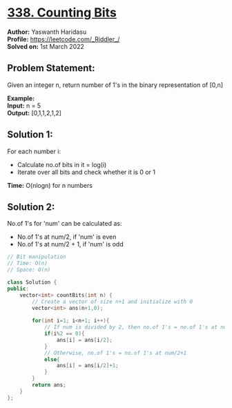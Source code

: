 # [338. Counting Bits](https://leetcode.com/problems/counting-bits/)

**Author:** Yaswanth Haridasu <br> 
**Profile:** https://leetcode.com/_Riddler_/ <br>
**Solved on:** 1st March 2022

## Problem Statement:
Given an integer n, return number of 1's in the binary representation of [0,n]

**Example:** <br>
**Input:** n = 5 <br>
**Output:** [0,1,1,2,1,2]

## Solution 1:
For each number i:
- Calculate no.of bits in it = log(i)
- Iterate over all bits and check whether it is 0 or 1

**Time:** O(nlogn) for n numbers

## Solution 2: 
No.of 1's for 'num' can be calculated as:
- No.of 1's at num/2, if 'num' is even
- No.of 1's at num/2 + 1, if 'num' is odd


```cpp
// Bit manipulation
// Time: O(n)
// Space: O(n)

class Solution {
public:
    vector<int> countBits(int n) {
        // Create a vector of size n+1 and initialize with 0
        vector<int> ans(n+1,0);
        
        for(int i=1; i<n+1; i++){
            // If num is divided by 2, then no.of 1's = no.of 1's at num/2
            if(i%2 == 0){
                ans[i] = ans[i/2];
            }
            // Otherwise, no.of 1's = no.of 1's at num/2+1
            else{
                ans[i] = ans[i/2]+1;
            }
        }
        return ans;
    }
};
```